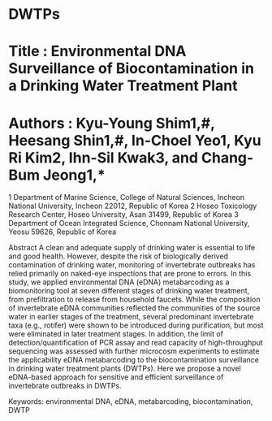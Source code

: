 



# DWTPs
# Title : Environmental DNA Surveillance of Biocontamination in a Drinking Water Treatment Plant
# Authors : Kyu-Young Shim1,#, Heesang Shin1,#, In-Choel Yeo1, Kyu Ri Kim2, Ihn-Sil Kwak3, and Chang-Bum Jeong1,*

 1 Department of Marine Science, College of Natural Sciences, Incheon National University, Incheon 22012, Republic of Korea
 2 Hoseo Toxicology Research Center, Hoseo University, Asan 31499, Republic of Korea
 3 Department of Ocean Integrated Science, Chonnam National University, Yeosu 59626, Republic of Korea

Abstract
A clean and adequate supply of drinking water is essential to life and good health. 
However, despite the risk of biologically derived contamination of drinking water, monitoring of invertebrate outbreaks has relied primarily on naked-eye inspections that are prone to errors.
In this study, we applied environmental DNA (eDNA) metabarcoding as a biomonitoring tool at seven different stages of drinking water treatment, from prefiltration to release from household faucets.
While the composition of invertebrate eDNA communities reflected the communities of the source water in earlier stages of the treatment, several predominant invertebrate taxa (e.g., rotifer) were shown to be introduced during purification, but most were eliminated in later treatment stages.
In addition, the limit of detection/quantification of PCR assay and read capacity of high-throughput sequencing was assessed with further microcosm experiments to estimate the applicability eDNA metabarcoding to the biocontamination surveillance in drinking water treatment plants (DWTPs).
Here we propose a novel eDNA-based approach for sensitive and efficient surveillance of invertebrate outbreaks in DWTPs.

Keywords: environmental DNA, eDNA, metabarcoding, biocontamination, DWTP
